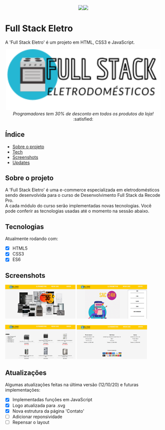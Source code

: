 <div align="center"><img src="http://img.shields.io/static/v1?label=License&message=MIT&color=blue&style=for-the-badge"><img src="http://img.shields.io/static/v1?label=STATUS&message=EM%20DESENVOLVIMENTO&color=yellow&style=for-the-badge"></div>

# Full Stack Eletro
A 'Full Stack Eletro' é um projeto em HTML, CSS3 e JavaScript.



<div align="center"> <img width="500px" src="/Imagens/logo2.svg"> <br>
<em>Programadores tem 30% de desconto em todos os produtos da loja!</em> :satisfied: </div>

## Índice
* [Sobre o projeto](#sobre-o-projeto)
* [Tech](#tecnologias)
* [Screenshots](#screenshots)
* [Updates](#atualizações)

## Sobre o projeto
A 'Full Stack Eletro' é uma e-commerce especializada em eletrodomésticos sendo desenvolvida para o curso de Desenvolvimento Full Stack da Recode Pro.<br>
A cada módulo do curso serão implementadas novas tecnologias. Você pode conferir as tecnologias usadas até o momento na sessão abaixo.<br>

	
## Tecnologias
Atualmente rodando com:

- [x] HTML5
- [x] CSS3
- [x] ES6

## Screenshots

<img width="45%" src="/Screenshots/screenshoti.png"> <img width="45%" src="/Screenshots/screenshotc.png"><br><br>
<img width="45%" src="/Screenshots/screenshotp.png"> <img width="45%" src="/Screenshots/screenshotl.png">
	
## Atualizações
Algumas atualizações feitas na última versão (12/10/20) e futuras implementações:

- [x] Implementadas funções em JavaScript
- [x] Logo atualizada para .svg
- [x] Nova estrutura da página 'Contato'
- [ ] Adicionar reponsividade
- [ ] Repensar o layout
